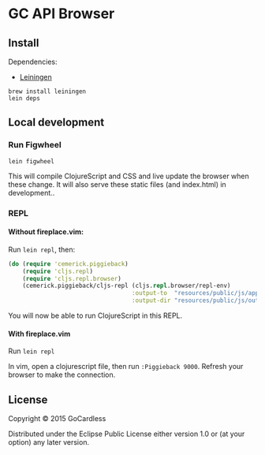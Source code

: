 # GC API Browser

## Install

Dependencies:
- [Leiningen](http://leiningen.org/)

```
brew install leiningen
lein deps
```

## Local development

### Run Figwheel

`lein figwheel`

This will compile ClojureScript and CSS and live update the browser when these change.
It will also serve these static files (and index.html) in development..

### REPL

#### Without fireplace.vim:

Run `lein repl`, then:

```clj
(do (require 'cemerick.piggieback)
    (require 'cljs.repl)
    (require 'cljs.repl.browser)
    (cemerick.piggieback/cljs-repl (cljs.repl.browser/repl-env)
                                   :output-to  "resources/public/js/app.js"
                                   :output-dir "resources/public/js/out"))
```

You will now be able to run ClojureScript in this REPL.

#### With fireplace.vim

Run `lein repl`

In vim, open a clojurescript file, then run `:Piggieback 9000`. Refresh your browser to
make the connection.

## License

Copyright © 2015 GoCardless

Distributed under the Eclipse Public License either version 1.0 or (at
your option) any later version.
